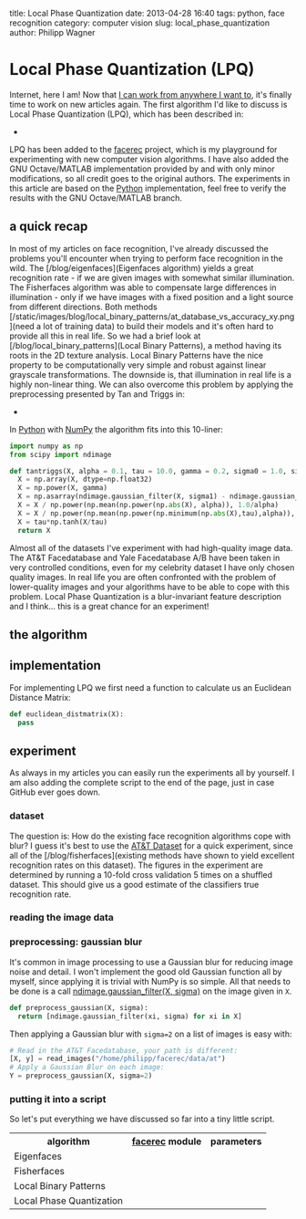 title: Local Phase Quantization
date: 2013-04-28 16:40
tags: python, face recognition
category: computer vision
slug: local_phase_quantization
author: Philipp Wagner

# Local Phase Quantization (LPQ) #

Internet, here I am! Now that [I can work from anywhere I want to](/blog/huawei_e352s), it's finally time to work on new articles again. The first algorithm I'd like to discuss is Local Phase Quantization (LPQ), which has been described in:

* 

LPQ has been added to the [facerec](http://github.com/bytefish/facerec) project, which is my playground for experimenting with new computer vision algorithms. I have also added the GNU Octave/MATLAB implementation provided by []() and []() with only minor modifications, so all credit goes to the original authors. The experiments in this article are based on the [Python](http://www.python.org) implementation, feel free to verify the results with the GNU Octave/MATLAB branch.

## a quick recap ##

In most of my articles on face recognition, I've already discussed the problems you'll encounter when trying to perform face recognition in the wild. The [/blog/eigenfaces](Eigenfaces algorithm) yields a great recognition rate - if we are given images with somewhat similar illumination. The Fisherfaces algorithm was able to compensate large differences in illumination - only if we have images with a fixed position and a light source from different directions. Both methods [/static/images/blog/local_binary_patterns/at_database_vs_accuracy_xy.png](need a lot of training data) to build their models and it's often hard to provide all this in real life. So we had a brief look at [/blog/local_binary_patterns](Local Binary Patterns), a method having its roots in the 2D texture analysis. Local Binary Patterns have the nice property to be computationally very simple and robust against linear grayscale transformations. The downside is, that illumination in real life is a highly non-linear thing. We can also overcome this problem by applying the preprocessing presented by Tan and Triggs in:

* 

In [Python](http://www.python.org) with [NumPy](http://www.scipy.org) the algorithm fits into this 10-liner:

```python
import numpy as np
from scipy import ndimage

def tantriggs(X, alpha = 0.1, tau = 10.0, gamma = 0.2, sigma0 = 1.0, sigma1 = 2.0):
  X = np.array(X, dtype=np.float32)
  X = np.power(X, gamma)
  X = np.asarray(ndimage.gaussian_filter(X, sigma1) - ndimage.gaussian_filter(X, sigma0))
  X = X / np.power(np.mean(np.power(np.abs(X), alpha)), 1.0/alpha)
  X = X / np.power(np.mean(np.power(np.minimum(np.abs(X),tau),alpha)), 1.0/alpha)
  X = tau*np.tanh(X/tau)
  return X
```

Almost all of the datasets I've experiment with had high-quality image data. The AT&T Facedatabase and Yale Facedatabase A/B have been taken in very controlled conditions, even for my celebrity dataset I have only chosen quality images. In real life you are often confronted with the problem of lower-quality images and your algorithms have to be able to cope with this problem. Local Phase Quantization is a blur-invariant feature description and I think... this is a great chance for an experiment!

## the algorithm ##

## implementation ##

For implementing LPQ we first need a function to calculate us an Euclidean Distance Matrix:

```python
def euclidean_distmatrix(X):
  pass
```

## experiment ##

As always in my articles you can easily run the experiments all by yourself. I am also adding the complete script to the end of the page, just in case GitHub ever goes down.


### dataset ###

The question is: How do the existing face recognition algorithms cope with blur? I guess it's best to use the [AT&T Dataset](...) for a quick experiment, since all of the [/blog/fisherfaces](existing methods have shown to yield excellent recognition rates on this dataset). The figures in the experiment are determined by running a 10-fold cross validation 5 times on a shuffled dataset. This should give us a good estimate of the classifiers true recognition rate.

### reading the image data ###


### preprocessing: gaussian blur ###

It's common in image processing to use a Gaussian blur for reducing image noise and detail. I won't implement the good old Gaussian function all by myself, since applying it is trivial with NumPy is so simple. All that needs to be done is a call [ndimage.gaussian_filter(X, sigma)](...) on the image given in ``X``. 


```python
def preprocess_gaussian(X, sigma):
  return [ndimage.gaussian_filter(xi, sigma) for xi in X]
```

Then applying a Gaussian blur with ``sigma=2`` on a list of images is easy with:

```python
# Read in the AT&T Facedatabase, your path is different:
[X, y] = read_images("/home/philipp/facerec/data/at")
# Apply a Gaussian Blur on each image:
Y = preprocess_gaussian(X, sigma=2)
```

### putting it into a script ###

So let's put everything we have discussed so far into a tiny little script. 

<table>
  <tr>
    <th>algorithm</th>
    <th><a href="http://www.github.com/bytefish/facerec">facerec</a> module</th>
    <th>parameters</th>
  </tr>
  <!-- Eigenfaces -->
  <tr>
    <!-- algorithm -->
    <td>
    Eigenfaces
    </td>
    <!-- facerec module -->
    <td>
    </td>
    <!-- parameters -->
    <td>
    </td>
  </tr>
  <!-- Fisherfaces -->
  <tr>
    <!-- algorithm -->
    <td>
    Fisherfaces
    </td>
    <!-- facerec module -->
    <td>
    </td>
    <!-- parameters -->
    <td>
    </td>
  </tr>
  <!-- Local Binary Patterns -->
  <tr>
    <!-- algorithm -->
    <td>
    Local Binary Patterns
    </td>
    <!-- facerec module -->
    <td>
    </td>
    <!-- parameters -->
    <td>
    </td>
  </tr>
  <!-- Local Phase Quantization -->
  <tr>
    <!-- algorithm -->
    <td>
    Local Phase Quantization
    </td>
    <!-- facerec module -->
    <td>
    </td>
    <!-- parameters -->
    <td>
    </td>
  </tr>
</table>
